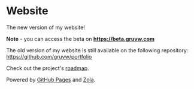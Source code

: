 # Website

The new version of my website!

**Note** - you can access the beta on **https://beta.gruvw.com**

The old version of my website is still available on the following repository: https://github.com/gruvw/portfolio

Check out the project's [roadmap](docs/roadmap.md).

Powered by [GitHub Pages](https://pages.github.com/) and [Zola](https://github.com/getzola/zola/).
